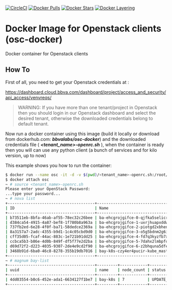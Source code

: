 [![CircleCI](https://circleci.com/gh/BBVA/osc-docker/tree/eurocloud.svg?style=svg)](https://circleci.com/gh/BBVA/osc-docker/tree/eurocloud)
[![Docker Pulls](https://img.shields.io/docker/pulls/bbvalabs/osc-docker.svg)](https://hub.docker.com/r/bbvalabs/osc-docker/)
[![Docker Stars](https://img.shields.io/docker/stars/bbvalabs/osc-docker.svg)](https://hub.docker.com/r/bbvalabs/osc-docker/)
[![Docker Layering](https://images.microbadger.com/badges/image/bbvalabs/osc-docker.svg)](https://microbadger.com/images/bbvalabs/osc-docker)
# Docker Image for Openstack clients (osc-docker)

Docker container for Openstack clients

## How To

First of all, you need to get your Openstack credentials at :

https://dashboard.cloud.bbva.com/dashboard/project/access_and_security/api_access/venvreqs/

> WARNING: If you have more than one tenant/project in Openstack then you should login in our Openstack dashboard and select the desired tenant,
> otherwise the downloaded credentials belong to default tenant.

Now run a docker container using this image (build it locally or download from dockerhub.com: ***bbvalabs/osc-docker***) and the downloaded credentials file ( ***<tenant_name>-openrc.sh*** ), when
the container is ready then you will can use any python client (a bunch of services and for kilo version, up to now)

This example shows you how to run the container:

```sh
$ docker run --name osc -it -d -v $(pwd)/<tenant_name>-openrc.sh:/root/<tenant_name>-openrc.sh bbvalabs/osc-docker
$ docker attach osc
~ # source <tenant_name>-openrc.sh
Please enter your OpenStack Password:
...type your password...
~ # nova list
+--------------------------------------+-------------------------------------------------------+--------+------------+-------------+----------------------------------------------+
| ID                                   | Name                                                  | Status | Task State | Power State | Networks                                     |
+--------------------------------------+-------------------------------------------------------+--------+------------+-------------+----------------------------------------------+
| b73511eb-8bfa-46ab-af55-78ec32c26bee | ba-ehcgrojgifce-0-qjfka5selicr-kube_node-w7nvwkmtn6zu | ACTIVE | -          | Running     | Subnet Template 0=10.79.118.33               |
| d384ca54-4915-4a87-bef8-1f780b8a963a | ba-ehcgrojgifce-1-uxrjhuapxddw-kube_node-zytvulipycst | ACTIVE | -          | Running     | Subnet Template 0=10.79.118.30               |
| 737fb2ed-6e28-4f0f-ba71-58dedce2369a | ba-ehcgrojgifce-2-piotgd2xbhen-kube_node-4la473wpcwni | ACTIVE | -          | Running     | Subnet Template 0=10.79.118.34               |
| 8a3157a7-2adc-4355-b9d1-1c4c05cbd9d0 | ba-ehcgrojgifce-3-o5g5bdnm2g6i-kube_node-yrkqhlu5rbsc | ACTIVE | -          | Running     | Subnet Template 0=10.79.118.32               |
| cff35d05-fcaf-44ac-883c-1e721b91dd25 | ba-ehcgrojgifce-4-fd7q3kyzfb7x-kube_node-olnfydbnljrm | ACTIVE | -          | Running     | Subnet Template 0=10.79.118.31               |
| ccbca5b3-b86e-4d0b-849f-df5f77e2d2ba | ba-ehcgrojgifce-5-7dahx2lmbpfd-kube_node-4isvdpkmlzca | ACTIVE | -          | Running     | Subnet Template 0=10.79.118.35               |
| d69d72f2-d223-4035-9307-2de4e9cd2f90 | ba-ehcgrojgifce-6-z2bhquna5dfe-kube_node-rgrkwyabt6qn | ACTIVE | -          | Running     | Subnet Template 0=10.79.118.36               |
| 3468b91d-6ba0-46c8-8278-355b19db7016 | bay-k8s-czy4er4pucir-kube_master-oqhdsyhcopei         | ACTIVE | -          | Running     | Subnet Template 0=10.79.118.29, 185.24.5.220 |
+--------------------------------------+-------------------------------------------------------+--------+------------+-------------+----------------------------------------------+
~ # magnum bay-list
+--------------------------------------+---------+------------+-----------------+
| uuid                                 | name    | node_count | status          |
+--------------------------------------+---------+------------+-----------------+
| 4dd03554-b0c6-452e-ada1-6634127f1be7 | bay-k8s | 7          | UPDATE_COMPLETE |
+--------------------------------------+---------+------------+-----------------+
```

